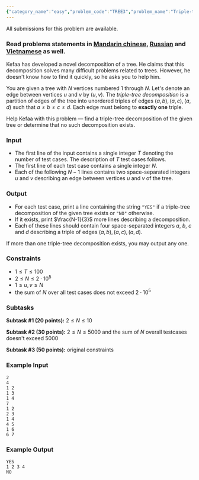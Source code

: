 ```yaml
---
{"category_name":"easy","problem_code":"TREE3","problem_name":"Triple-tree decomposition","languages_supported":{"0":"C","1":"CPP14","2":"JAVA","3":"PYTH","4":"PYTH 3.5","5":"PYPY","6":"CS2","7":"PAS fpc","8":"PAS gpc","9":"RUBY","10":"PHP","11":"GO","12":"NODEJS","13":"HASK","14":"rust","15":"SCALA","16":"swift","17":"D","18":"PERL","19":"FORT","20":"WSPC","21":"ADA","22":"CAML","23":"ICK","24":"BF","25":"ASM","26":"CLPS","27":"PRLG","28":"ICON","29":"SCM qobi","30":"PIKE","31":"ST","32":"NICE","33":"LUA","34":"BASH","35":"NEM","36":"LISP sbcl","37":"LISP clisp","38":"SCM guile","39":"JS","40":"ERL","41":"TCL","42":"kotlin","43":"PERL6","44":"TEXT","45":"SCM chicken","46":"CLOJ","47":"COB","48":"FS"},"max_timelimit":1,"source_sizelimit":50000,"problem_author":"altruist_","problem_tester":"kingofnumbers","date_added":"20-04-2018","tags":{"0":"altruist_"},"editorial_url":"https://discuss.codechef.com/problems/TREE3","time":{"view_start_date":1524934802,"submit_start_date":1524934802,"visible_start_date":1524934802,"end_date":1735669800},"is_direct_submittable":false,"layout":"problem"}
---
```

<span class="solution-visible-txt">All submissions for this problem are available.</span><h3>Read problems statements in <a target="_blank" 
href="http://www.codechef.com/download/translated/LTIME59/mandarin/TREE3.pdf">Mandarin chinese</a>, <a target="_blank" 
href="http://www.codechef.com/download/translated/LTIME59/russian/TREE3.pdf">Russian</a> and <a target="_blank" 
href="http://www.codechef.com/download/translated/LTIME59/vietnamese/TREE3.pdf">Vietnamese</a> as well.</h3>

Kefaa has developed a novel decomposition of a tree. He claims that this decomposition solves many difficult problems related to trees. However, he doesn't know how to find it quickly, so he asks you to help him.

You are given a tree with $N$ vertices numbered $1$ through $N$. Let's denote an edge between vertices $u$ and $v$ by $(u, v)$. The *triple-tree decomposition* is a partition of edges of the tree into unordered triples of edges $(a, b), (a, c), (a, d)$ such that $a \neq b \neq c \neq d$. Each edge must belong to **exactly one** triple.

Help Kefaa with this problem — find a triple-tree decomposition of the given tree or determine that no such decomposition exists.
 
### Input
- The first line of the input contains a single integer $T$ denoting the number of test cases. The description of $T$ test cases follows.
- The first line of each test case contains a single integer $N$.
- Each of the following $N-1$ lines contains two space-separated integers $u$ and $v$ describing an edge between vertices $u$ and $v$ of the tree.

### Output
- For each test case, print a line containing the string `"YES"` if a triple-tree decomposition of the given tree exists or `"NO"` otherwise.
- If it exists, print $\frac{N-1}{3}$ more lines describing a decomposition.
- Each of these lines should contain four space-separated integers $a$, $b$, $c$ and $d$ describing a triple of edges $(a, b), (a, c), (a, d)$.

If more than one triple-tree decomposition exists, you may output any one.

### Constraints 
- $1 \le T \le 100$
- $2 \le N \le 2 \cdot 10^5$
- $1 \le u, v \le N$
- the sum of $N$ over all test cases does not exceed $2 \cdot 10^5$

### Subtasks
**Subtask #1 (20 points):** $2 \le N \le 10$

**Subtask #2 (30 points):** 
$2 \le N \le 5000$ and the sum of $N$ overall testcases doesn't exceed $5000$

**Subtask #3 (50 points):** original constraints

### Example Input
```
2
4
1 2
1 3
1 4
7
1 2
2 3
1 4
4 5
1 6
6 7
```

### Example Output
```
YES
1 2 3 4
NO
```
